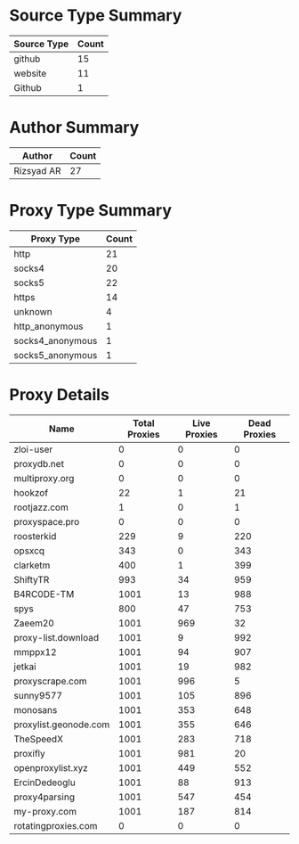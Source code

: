 # Source Type Summary

| Source Type | Count |
|-------------|-------|
| github | 15 |
| website | 11 |
| Github | 1 |


# Author Summary

| Author | Count |
|--------|-------|
| Rizsyad AR | 27 |


# Proxy Type Summary

| Proxy Type | Count |
|------------|-------|
| http | 21 |
| socks4 | 20 |
| socks5 | 22 |
| https | 14 |
| unknown | 4 |
| http_anonymous | 1 |
| socks4_anonymous | 1 |
| socks5_anonymous | 1 |


# Proxy Details

| Name | Total Proxies | Live Proxies | Dead Proxies |
|------|---------------|--------------|---------------|
| zloi-user | 0 | 0 | 0 |
| proxydb.net | 0 | 0 | 0 |
| multiproxy.org | 0 | 0 | 0 |
| hookzof | 22 | 1 | 21 |
| rootjazz.com | 1 | 0 | 1 |
| proxyspace.pro | 0 | 0 | 0 |
| roosterkid | 229 | 9 | 220 |
| opsxcq | 343 | 0 | 343 |
| clarketm | 400 | 1 | 399 |
| ShiftyTR | 993 | 34 | 959 |
| B4RC0DE-TM | 1001 | 13 | 988 |
| spys | 800 | 47 | 753 |
| Zaeem20 | 1001 | 969 | 32 |
| proxy-list.download | 1001 | 9 | 992 |
| mmppx12 | 1001 | 94 | 907 |
| jetkai | 1001 | 19 | 982 |
| proxyscrape.com | 1001 | 996 | 5 |
| sunny9577 | 1001 | 105 | 896 |
| monosans | 1001 | 353 | 648 |
| proxylist.geonode.com | 1001 | 355 | 646 |
| TheSpeedX | 1001 | 283 | 718 |
| proxifly | 1001 | 981 | 20 |
| openproxylist.xyz | 1001 | 449 | 552 |
| ErcinDedeoglu | 1001 | 88 | 913 |
| proxy4parsing | 1001 | 547 | 454 |
| my-proxy.com | 1001 | 187 | 814 |
| rotatingproxies.com | 0 | 0 | 0 |
